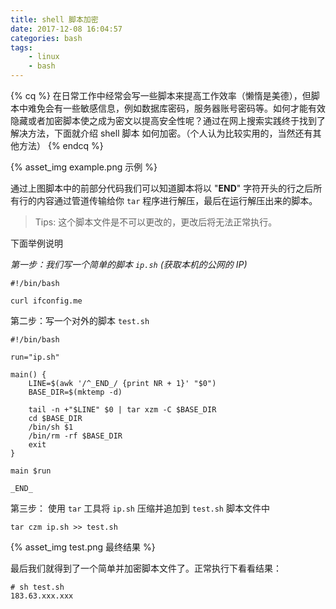 ```yaml
---
title: shell 脚本加密
date: 2017-12-08 16:04:57
categories: bash
tags:
    - linux
    - bash
---
```


{% cq %}
在日常工作中经常会写一些脚本来提高工作效率（懒惰是美德），但脚本中难免会有一些敏感信息，例如数据库密码，服务器账号密码等。如何才能有效隐藏或者加密脚本使之成为密文以提高安全性呢？通过在网上搜索实践终于找到了解决方法，下面就介绍 shell 脚本 如何加密。（个人认为比较实用的，当然还有其他方法）
{% endcq %}

<!-- more -->

{% asset_img example.png 示例 %}

通过上图脚本中的前部分代码我们可以知道脚本将以 "__END__" 字符开头的行之后所有行的内容通过管道传输给你 `tar` 程序进行解压，最后在运行解压出来的脚本。

> Tips: 这个脚本文件是不可以更改的，更改后将无法正常执行。

下面举例说明

*第一步：我们写一个简单的脚本 `ip.sh` (获取本机的公网的 IP)*

```
#!/bin/bash

curl ifconfig.me
```

第二步：写一个对外的脚本 `test.sh`

```
#!/bin/bash

run="ip.sh"

main() {
    LINE=$(awk '/^_END_/ {print NR + 1}' "$0")
    BASE_DIR=$(mktemp -d)

    tail -n +"$LINE" $0 | tar xzm -C $BASE_DIR
    cd $BASE_DIR
    /bin/sh $1
    /bin/rm -rf $BASE_DIR
    exit
}

main $run

_END_
```

第三步： 使用 `tar` 工具将 `ip.sh` 压缩并追加到 `test.sh` 脚本文件中

```
tar czm ip.sh >> test.sh
```

{% asset_img test.png 最终结果 %}

最后我们就得到了一个简单并加密脚本文件了。正常执行下看看结果：

```
# sh test.sh
183.63.xxx.xxx
```

